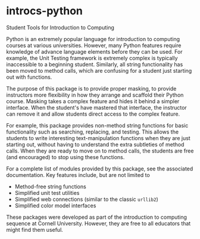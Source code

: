 # introcs-python
Student Tools for Introduction to Computing

Python is an extremely popular language for introduction to computing courses at various 
universities. However, many Python features require knowledge of advance language elements
before they can be used.  For example, the Unit Testing framework is extremely complex is 
typically inaccessible to a beginning student.  Similarly, all string functionality has 
been moved to method calls, which are confusing for a student just starting out with 
functions.

The purpose of this package is to provide proper masking, to provide instructors more 
flexibility in how they arrange and scaffold their Python course.  Masking takes a complex 
feature and hides it behind a simpler interface.  When the student's have mastered that 
interface, the instructor can remove it and allow students direct access to the complex 
feature.

For example, this package provides non-method string functions for basic functionality 
such as searching, replacing, and testing.  This allows the students to write interesting 
text-manipulation functions when they are just starting out, without having to understand
the extra subtleties of method calls.  When they are ready to move on to method calls, the
students are free (and encouraged) to stop using these functions.

For a complete list of modules provided by this package, see the associated documentation. 
Key features include, but are not limited to

* Method-free string functions
* Simplified unit test utilities
* Simplified web connections (similar to the classic `urllib2`)
* Simplified color model interfaces

These packages were developed as part of the introduction to computing sequence at 
Cornell University.  However, they are free to all educators that might find them useful.
